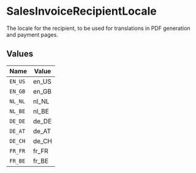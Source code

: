 # SalesInvoiceRecipientLocale

The locale for the recipient, to be used for translations in PDF generation and payment pages.


## Values

| Name    | Value   |
| ------- | ------- |
| `EN_US` | en_US   |
| `EN_GB` | en_GB   |
| `NL_NL` | nl_NL   |
| `NL_BE` | nl_BE   |
| `DE_DE` | de_DE   |
| `DE_AT` | de_AT   |
| `DE_CH` | de_CH   |
| `FR_FR` | fr_FR   |
| `FR_BE` | fr_BE   |